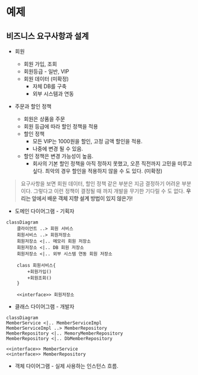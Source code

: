 # 예제

## 비즈니스 요구사항과 설계

- 회원

  - 회원 가입, 조회
  - 회원등급 - 일반, VIP
  - 회원 데이터 (미확정)
    - 자체 DB를 구축
    - 외부 시스템과 연동

- 주문과 할인 정책

  - 회원은 상품을 주문
  - 회원 등급에 따라 할인 정책을 적용
  - 할인 정책
    - 모든 VIP는 1000원을 할인, 고정 금액 할인을 적용.
    - 나중에 변경 될 수 있음.
  - 할인 정책은 변경 가능성이 높음.
    - 회사의 기본 할인 정책을 아직 정하지 못했고, 오픈 직전까지 고민을 미루고 싶다. 최악의 경우 할인을 적용하지 않을 수 도 있다. (미확정)

> 요구사항을 보면 회원 데이터, 할인 정책 같은 부분은 지금 결정하기 어려운 부분이다. 그렇다고 이런 정책이 결정될 때 까지 개발을 무기한 기다릴 수 도 없다. **우리는 앞에서 배운 객체 지향 설계 방법이 있지 않은가!**

- 도메인 다이어그램 - 기획자

```mermaid
classDiagram
    클라이언트 ..> 회원 서비스
    회원서비스 ..> 회원저장소
    회원저장소 <|.. 메모리 회원 저장소
    회원저장소 <|.. DB 회원 저장소
    회원저장소 <|.. 외부 시스템 연동 회원 저장소

    class 회원서비스{
        +회원가입()
        +회원조회()
    }

    <<interface>> 회원저장소
```

- 클래스 다이어그램 - 개발자

```mermaid
classDiagram
MemberService <|.. MemberServiceImpl
MemberServiceImpl ..> MemberRepository
MemberRepository <|.. MemoryMemberRepository
MemberRepository <|.. DbMemberRepository

<<interface>> MemberService
<<interface>> MemberRepository
```

- 객체 다이어그램 - 실제 사용하는 인스턴스 흐름.
